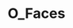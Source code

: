 ---
title: O_Faces
crosslinks:
- FrontDoggystyle
- theSourcer
- shesgonnacum
- gettingherselfoff
- nsfw_hard
- meetpornstar
- NSFW_LOVEHOMEPORN
- LucyLi
- wheredidthesodago
- exsexs
- dirtysmall
- TheRedFox
- pornvids
- NSFW_GIF
- whenitgoesin
- JavPreview
- frontdogystyle
- nsfw_gifs
- Selected_NSFW
---